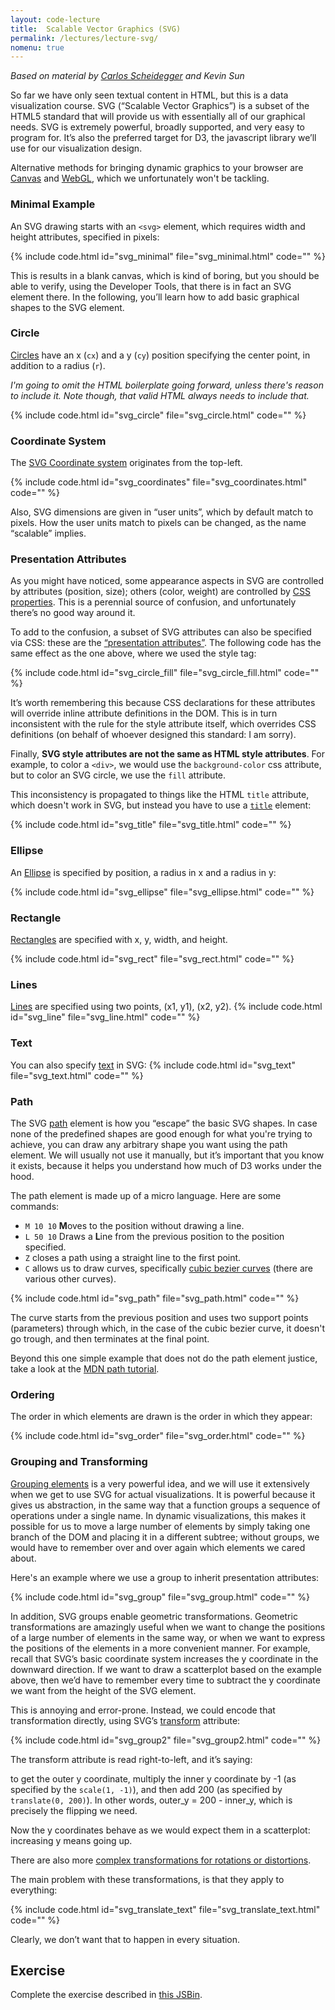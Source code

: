```yaml
---
layout: code-lecture
title:  Scalable Vector Graphics (SVG)
permalink: /lectures/lecture-svg/
nomenu: true
---
```


*Based on material by [Carlos Scheidegger](http://cscheid.net/courses/spr15/cs444/lectures/week2.html) and Kevin Sun*  

So far we have only seen textual content in HTML, but this is a data visualization course. SVG (“Scalable Vector Graphics”) is a subset of the HTML5 standard that will provide us with essentially all of our graphical needs. SVG is extremely powerful, broadly supported, and very easy to program for. It’s also the preferred target for D3, the javascript library we’ll use for our visualization design. 

Alternative methods for bringing dynamic graphics to your browser are [Canvas](https://developer.mozilla.org/en-US/docs/Web/API/Canvas_API) and [WebGL](https://developer.mozilla.org/en-US/docs/Web/API/WebGL_API), which we unfortunately won't be tackling. 

### Minimal Example

An SVG drawing starts with an `<svg>` element, which requires width and height attributes, specified in pixels:

{% include code.html id="svg_minimal" file="svg_minimal.html" code="" %}

This is results in a blank canvas, which is kind of boring, but you should be able to verify, using the Developer Tools, that there is in fact an SVG element there. In the following, you’ll learn how to add basic graphical shapes to the SVG element.


### Circle 

[Circles](https://developer.mozilla.org/en-US/docs/Web/SVG/Element/circle) have an x (`cx`) and a y (`cy`) position specifying the center point, in addition to a radius (`r`). 

*I'm going to omit the HTML boilerplate going forward, unless there's reason to include it. Note though, that valid HTML always needs to include that.*

{% include code.html id="svg_circle" file="svg_circle.html" code="" %}

### Coordinate System

The [SVG Coordinate system](https://developer.mozilla.org/en-US/docs/Web/SVG/Tutorial/Positions) originates from the top-left. 

{% include code.html id="svg_coordinates" file="svg_coordinates.html" code="" %}

Also, SVG dimensions are given in “user units”, which by default match to pixels. How the user units match to pixels can be changed, as the name “scalable” implies.


### Presentation Attributes

As you might have noticed, some appearance aspects in SVG are controlled by attributes (position, size); others (color, weight) are controlled by [CSS properties](https://developer.mozilla.org/en-US/docs/Web/SVG/Attribute/Presentation). This is a perennial source of confusion, and unfortunately there’s no good way around it. 

To add to the confusion, a subset of SVG attributes can also be specified via CSS: these are the [“presentation attributes”](https://developer.mozilla.org/en-US/docs/Web/SVG/Attribute). The following code has the same effect as the one above, where we used the style tag: 

{% include code.html id="svg_circle_fill" file="svg_circle_fill.html" code="" %}
 
It’s worth remembering this because CSS declarations for these attributes will override inline attribute definitions in the DOM. This is in turn inconsistent with the rule for the style attribute itself, which overrides CSS definitions (on behalf of whoever designed this standard: I am sorry). 
 
Finally, **SVG style attributes are not the same as HTML style attributes**. For example, to color a `<div>`, we would use the `background-color` css attribute, but to color an SVG circle, we use the `fill` attribute.

This inconsistency is propagated to things like the HTML `title` attribute, which doesn't work in SVG, but instead you have to use a [`title`](https://developer.mozilla.org/en-US/docs/Web/SVG/Element/title) element:

{% include code.html id="svg_title" file="svg_title.html" code="" %}

### Ellipse 

An [Ellipse](https://developer.mozilla.org/en-US/docs/Web/SVG/Element/ellipse) is specified by position, a radius in x and a radius in y:

{% include code.html id="svg_ellipse" file="svg_ellipse.html" code="" %}

### Rectangle 

[Rectangles](https://developer.mozilla.org/en-US/docs/Web/SVG/Element/rect) are specified with x, y, width, and height.

{% include code.html id="svg_rect" file="svg_rect.html" code="" %}

### Lines 
[Lines](https://developer.mozilla.org/en-US/docs/Web/SVG/Element/line) are specified using two points, (x1, y1), (x2, y2).
{% include code.html id="svg_line" file="svg_line.html" code="" %}

### Text 
You can also specify [text](https://developer.mozilla.org/en-US/docs/Web/SVG/Element/text) in SVG:
{% include code.html id="svg_text" file="svg_text.html" code="" %}

### Path 

The SVG [path](https://developer.mozilla.org/en-US/docs/Web/SVG/Element/path) element is how you “escape” the basic SVG shapes. In case none of the predefined shapes are good enough for what you're trying to achieve, you can draw any arbitrary shape you want using the path element. We will usually not use it manually, but it’s important that you know it exists, because it helps you understand how much of D3 works under the hood.

The path element is made up of a micro language. Here are some commands: 

 - `M 10 10` **M**oves to the position without drawing a line.
 - `L 50 10` Draws a **L**ine from the previous position to the position specified.
 - `Z` closes a path using a straight line to the first point.
 - `C` allows us to draw curves, specifically [cubic bezier curves](https://developer.mozilla.org/en-US/docs/Web/SVG/Attribute/d#Cubic_B%C3%A9zier_Curve) (there are various other curves).

{% include code.html id="svg_path" file="svg_path.html" code="" %}

The curve starts from the previous position and uses two support points (parameters) through which, in the case of the cubic bezier curve, it doesn't go trough, and then terminates at the final point.

Beyond this one simple example that does not do the path element justice, take a look at the [MDN path tutorial](https://developer.mozilla.org/en-US/docs/Web/SVG/Tutorial/Paths).

### Ordering 

The order in which elements are drawn is the order in which they appear:

{% include code.html id="svg_order" file="svg_order.html" code="" %}

### Grouping and Transforming

[Grouping elements](https://developer.mozilla.org/en-US/docs/Web/SVG/Element/g) is a very powerful idea, and we will use it extensively when we get to use SVG for actual visualizations. It is powerful because it gives us abstraction, in the same way that a function groups a sequence of operations under a single name. In dynamic visualizations, this makes it possible for us to move a large number of elements by simply taking one branch of the DOM and placing it in a different subtree; without groups, we would have to remember over and over again which elements we cared about.

Here's an example where we use a group to inherit presentation attributes:  

{% include code.html id="svg_group" file="svg_group.html" code="" %}


In addition, SVG groups enable geometric transformations. Geometric transformations are amazingly useful when we want to change the positions of a large number of elements in the same way, or when we want to express the positions of the elements in a more convenient manner. For example, recall that SVG’s basic coordinate system increases the y coordinate in the downward direction. If we want to draw a scatterplot based on the example above, then we’d have to remember every time to subtract the y coordinate we want from the height of the SVG element.

This is annoying and error-prone. Instead, we could encode that transformation directly, using SVG’s [transform](https://developer.mozilla.org/en-US/docs/Web/SVG/Attribute/transform) attribute:

{% include code.html id="svg_group2" file="svg_group2.html" code="" %}

The transform attribute is read right-to-left, and it’s saying: 

to get the outer y coordinate, multiply the inner y coordinate by -1 (as specified by the `scale(1, -1)`), and then add 200 (as specified by `translate(0, 200)`). In other words, outer_y = 200 - inner_y, which is precisely the flipping we need. 

Now the y coordinates behave as we would expect them in a scatterplot: increasing y means going up.

There are also more [complex transformations for rotations or distortions](https://developer.mozilla.org/en-US/docs/Web/SVG/Attribute/transform). 

The main problem with these transformations, is that they apply to everything:

{% include code.html id="svg_translate_text" file="svg_translate_text.html" code="" %}

Clearly, we don’t want that to happen in every situation. 


## Exercise

Complete the exercise described in [this JSBin](https://jsbin.com/rudakit/edit?html,output).